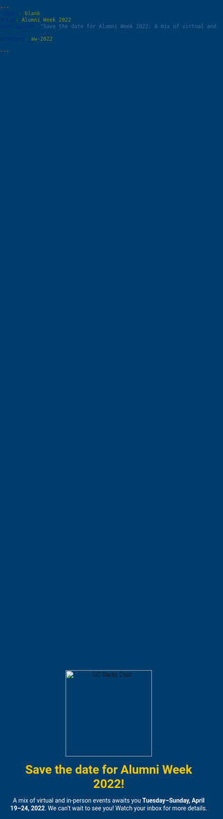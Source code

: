 ```yaml
---
layout: blank
title: Alumni Week 2022
description: "Save the date for Alumni Week 2022: A mix of virtual and in-person events awaits you Wednesday–Sunday, April 20–24, 2022. We can’t wait to see you! Watch your inbox for more details."

category: aw-2022

---
```

<div class="wrap">
  <div class="content">
    <a href="https://www.ucsc.edu"><img src="/assets/images/uc-santa-cruz-reverse.svg" alt="UC Santa Cruz" class="logo"></a>
    <h1>Save the date for Alumni Week 2022!</h1>
    <p>A mix of virtual and in-person events awaits you <strong>Tuesday–Sunday, April 19–24, 2022</strong>. We can’t wait to see you! Watch your inbox for more details.</p>
  </div>
</div>


<style>
body,
html {
  background: url("/assets/images/2022/background-2022.jpg")no-repeat #003c6c;
  background-position: center center;
  background-size: cover;
  color: #fff;
  font-family: "Roboto", sans-serif;
  height: 100%;
  margin: 0;
  padding: 0;
  width: 100%
}

.wrap {
  display: block;
  height: 100%;
  margin: 0 auto;
  position: relative;
  text-align: center;
  top: 35%;
  width: 100%
}

.content {
  display: block;
  margin: 0 auto;
  max-width: 800px;
  padding: 1em;
}

.logo {
  width: 200px;
}

h1 {
  color: #fdc700;
  margin: .5em;
}

p {
  line-height: 1.25em;
  margin: .5em;
}
</style>

